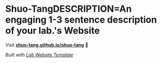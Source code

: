 
# Shuo-TangDESCRIPTION=An engaging 1-3 sentence description of your lab.'s Website

Visit **[shuo-tang.github.io/shuo-tang](https://shuo-tang.github.io/shuo-tang)** 🚀

_Built with [Lab Website Template](https://greene-lab.gitbook.io/lab-website-template-docs)_
